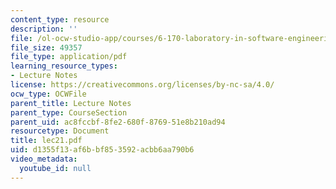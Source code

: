 ```yaml
---
content_type: resource
description: ''
file: /ol-ocw-studio-app/courses/6-170-laboratory-in-software-engineering-fall-2005/d1355f13af6bbf853592acbb6aa790b6_lec21.pdf
file_size: 49357
file_type: application/pdf
learning_resource_types:
- Lecture Notes
license: https://creativecommons.org/licenses/by-nc-sa/4.0/
ocw_type: OCWFile
parent_title: Lecture Notes
parent_type: CourseSection
parent_uid: ac8fccbf-8fe2-680f-8769-51e8b210ad94
resourcetype: Document
title: lec21.pdf
uid: d1355f13-af6b-bf85-3592-acbb6aa790b6
video_metadata:
  youtube_id: null
---
```

